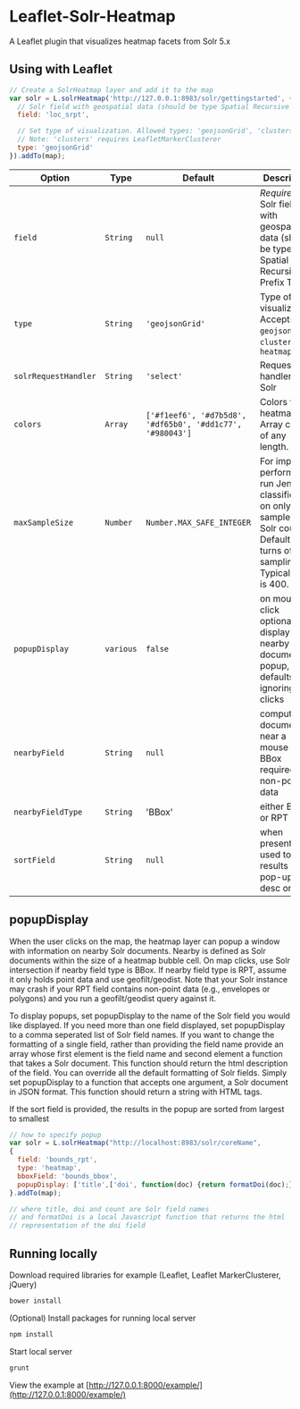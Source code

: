 # Leaflet-Solr-Heatmap

A Leaflet plugin that visualizes heatmap facets from Solr 5.x

## Using with Leaflet

```javascript
// Create a SolrHeatmap layer and add it to the map
var solr = L.solrHeatmap('http://127.0.0.1:8983/solr/gettingstarted', {
  // Solr field with geospatial data (should be type Spatial Recursive Prefix Tree)
  field: 'loc_srpt',

  // Set type of visualization. Allowed types: 'geojsonGrid', 'clusters'
  // Note: 'clusters' requires LeafletMarkerClusterer
  type: 'geojsonGrid'
}).addTo(map);
```

Option | Type | Default | Description
------ | ---- | ------- | -----------
`field` | `String` | `null` | *Required.* Solr field with geospatial data (should be type Spatial Recursive Prefix Tree)
`type` | `String` | `'geojsonGrid'` | Type of visualization. Accepts `geojsonGrid`, `clusters` and `heatmap`
`solrRequestHandler` | `String` | `'select'` | Request handler for Solr
`colors` | `Array` | `['#f1eef6', '#d7b5d8', '#df65b0', '#dd1c77', '#980043']` | Colors for heatmap.  Array can be of any length.
`maxSampleSize` | `Number` | `Number.MAX_SAFE_INTEGER` | For improved performance, run Jenks classification on only a sample of Solr counts.  Default value turns off sampling.  Typical value is 400.
`popupDisplay` | `various` | `false` | on mouse click optionaly display nearby documents in popup, defaults to ignoring clicks
`nearbyField` | `String` | `null` | computing documents near a mouse click, BBox required for non-point data
`nearbyFieldType` | `String` | 'BBox' | either BBox or RPT
`sortField` | `String` | `null` | when present, used to sort results for pop-up in desc order

## popupDisplay
When the user clicks on the map, the heatmap layer can popup a window
with information on nearby Solr documents.  Nearby is defined as Solr
documents within the size of a heatmap bubble cell.  On map clicks,
use Solr intersection if nearby field type is BBox.  If nearby field
type is RPT, assume it only holds point data and use geofilt/geodist.
Note that your Solr instance may crash if your RPT field contains
non-point data (e.g., envelopes or polygons) and you run a
geofilt/geodist query against it.  

To display popups, set popupDisplay to the name of the Solr field you
would like displayed.  If you need more than one field displayed, set 
popupDisplay to a comma seperated list of Solr field names.  If you
want to change the formatting of a single field, rather than providing
the field name provide an array whose first element is the field name
and second element a function that takes a Solr document.  This
function should return the html description of the field.  You can
override all the default formatting of Solr fields.  Simply set
popupDisplay to a function that accepts one argument, a Solr document
in JSON format. This function should return a string with HTML tags.   

If the sort field is provided, the results in the popup are sorted
from largest to smallest


```javascript
// how to specify popup
var solr = L.solrHeatmap("http://localhost:8983/solr/coreName", 
{
  field: 'bounds_rpt',
  type: 'heatmap',
  bboxField: 'bounds_bbox',
  popupDisplay: ['title',['doi', function(doc) {return formatDoi(doc);}],'count']
}.addTo(map);

// where title, doi and count are Solr field names 
// and formatDoi is a local Javascript function that returns the html
// representation of the doi field
```

## Running locally

Download required libraries for example (Leaflet, Leaflet MarkerClusterer, jQuery)
```sh
bower install
```

(Optional) Install packages for running local server
```sh
npm install
```

Start local server
```sh
grunt
```

View the example at [http://127.0.0.1:8000/example/](http://127.0.0.1:8000/example/)